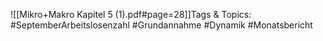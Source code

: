 
![[Mikro+Makro Kapitel 5 (1).pdf#page=28]]Tags & Topics:
   #SeptemberArbeitslosenzahl
   #Grundannahme
   #Dynamik
   #Monatsbericht